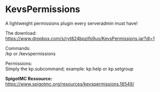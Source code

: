 # KevsPermissions
A lightweight permissions plugin every serveradmin must have!  
  
The download: https://www.dropbox.com/s/ryt824bpzifs9uo/KevsPermissions.jar?dl=1  
  
Commands:  
/kp <help> or /kevspermissions <help>  
  
Permissions:  
Simply the kp.subcommand; example: kp.help or kp.setgroup  
  
**SpigotMC Ressource:** https://www.spigotmc.org/resources/kevspermissions.16549/  
